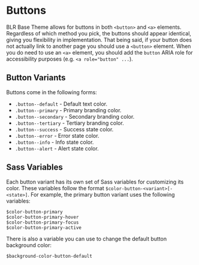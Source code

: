 # Buttons

BLR Base Theme allows for buttons in both `<button>` and `<a>` elements.  Regardless of which method you pick, the buttons should appear identical, giving you flexibility in implementation. That being said, if your button does not actually link to another page you should use a `<button>` element. When you do need to use an `<a>` element, you should add the `button` ARIA role for accessibility purposes (e.g.  `<a role="button" ...`).


## Button Variants

Buttons come in the following forms:

- `.button--default` - Default text color.
- `.button--primary` - Primary branding color.
- `.button--secondary` - Secondary branding color.
- `.button--tertiary` - Tertiary branding color.
- `.button--success` - Success state color.
- `.button--error` - Error state color.
- `.button--info` - Info state color.
- `.button--alert` - Alert state color.

## Sass Variables

Each button variant has its own set of Sass variables for customizing its color. These variables follow the format `$color-button-<variant>[-<state>]`. For example, the primary button variant uses the following variables:

    $color-button-primary
    $color-button-primary-hover
    $color-button-primary-focus
    $color-button-primary-active
    
There is also a variable you can use to change the default button background color:

    $background-color-button-default
